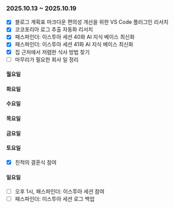 ### 2025.10.13 ~ 2025.10.19
- [x] 블로그 계획표 마크다운 편의성 개선을 위한 VS Code 플러그인 리서치
- [x] 코코포리아 로그 추출 자동화 리서치
- [x] 패스파인더: 이스투아 세션 40화 AI 지식 베이스 최신화
- [x] 패스파인더: 이스투아 세션 41화 AI 지식 베이스 최신화
- [x] 집 근처에서 저렴한 식사 방법 찾기
- [ ] 마무리가 필요한 회사 일 정리

#### 월요일

#### 화요일

#### 수요일

#### 목요일

#### 금요일

#### 토요일
- [x] 친척의 결혼식 참여

#### 일요일
- [ ] 오후 1시, 패스파인더: 이스투아 세션 참여
- [ ] 패스파인더: 이스투아 세션 로그 백업
